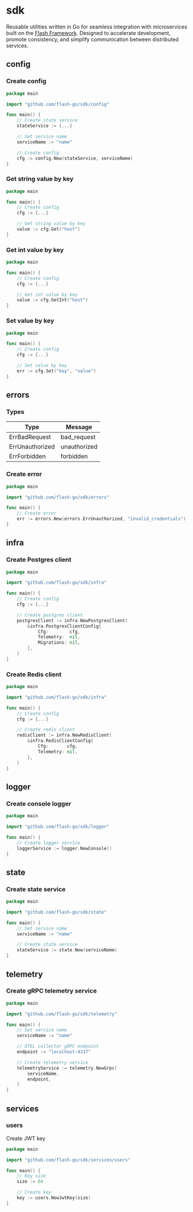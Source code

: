 # sdk

Reusable utilities written in Go for seamless integration with microservices built on the [Flash Framework](https://github.com/flash-go/flash). Designed to accelerate development, promote consistency, and simplify communication between distributed services.

## config

### Create config

```go
package main

import "github.com/flash-go/sdk/config"

func main() {
	// Create state service
	stateService := {...}

	// Set service name
	serviceName := "name"

	// Create config
	cfg := config.New(stateService, serviceName)
}
```

### Get string value by key

```go
package main

func main() {
	// Create config
	cfg := {...}

	// Get string value by key
	value := cfg.Get("host")
}
```

### Get int value by key

```go
package main

func main() {
	// Create config
	cfg := {...}

	// Get int value by key
	value := cfg.GetInt("host")
}
```

### Set value by key

```go
package main

func main() {
	// Create config
	cfg := {...}

	// Set value by key
	err := cfg.Set("key", "value")
}
```

## errors

### Types

| Type           | Message      |
|----------------|--------------|
| ErrBadRequest  | bad_request  |
| ErrUnauthorized| unauthorized |
| ErrForbidden   | forbidden    |

### Create error

```go
package main

import "github.com/flash-go/sdk/errors"

func main() {
	// Create error
	err := errors.New(errors.ErrUnauthorized, "invalid_credentials")
}
```

## infra

### Create Postgres client

```go
package main

import "github.com/flash-go/sdk/infra"

func main() {
	// Create config
	cfg := {...}

	// Create postgres client
	postgresClient := infra.NewPostgresClient(
		&infra.PostgresClientConfig{
			Cfg:        cfg,
			Telemetry:  nil,
			Migrations: nil,
		},
	)
}
```

### Create Redis client

```go
package main

import "github.com/flash-go/sdk/infra"

func main() {
	// Create config
	cfg := {...}

	// Create redis client
	redisClient := infra.NewRedisClient(
		&infra.RedisClientConfig{
			Cfg:       cfg,
			Telemetry: nil,
		},
	)
}
```

## logger

### Create console logger

```go
package main

import "github.com/flash-go/sdk/logger"

func main() {
	// Create logger service
	loggerService := logger.NewConsole()
}
```

## state

### Create state service

```go
package main

import "github.com/flash-go/sdk/state"

func main() {
	// Set service name
	serviceName := "name"

	// Create state service
	stateService := state.New(serviceName)
}
```

## telemetry

### Create gRPC telemetry service

```go
package main

import "github.com/flash-go/sdk/telemetry"

func main() {
	// Set service name
	serviceName := "name"

	// OTEL collector gRPC endpoint
	endpoint := "localhost:4317"

	// Create telemetry service
	telemetryService := telemetry.NewGrpc(
		serviceName,
		endpoint,
	)
}
```

## services

### users

Create JWT key

```go
package main

import "github.com/flash-go/sdk/services/users"

func main() {
	// Key size
	size := 64

	// Create key
	key := users.NewJwtKey(size)
}
```
